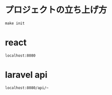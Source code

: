 # プロジェクトの立ち上げ方
```
make init
```
# react
```
localhost:8080
```
# laravel api
```
localhost:8080/api/~
```

